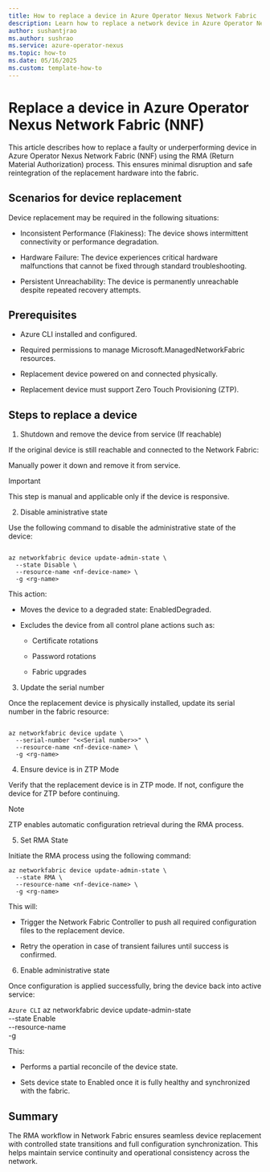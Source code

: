 ```yaml
---
title: How to replace a device in Azure Operator Nexus Network Fabric
description: Learn how to replace a network device in Azure Operator Nexus Network Fabric
author: sushantjrao
ms.author: sushrao
ms.service: azure-operator-nexus
ms.topic: how-to
ms.date: 05/16/2025
ms.custom: template-how-to
---
```


# Replace a device in Azure Operator Nexus Network Fabric (NNF)

This article describes how to replace a faulty or underperforming device in Azure Operator Nexus Network Fabric (NNF) using the RMA (Return Material Authorization) process. This ensures minimal disruption and safe reintegration of the replacement hardware into the fabric.

## Scenarios for device replacement

Device replacement may be required in the following situations:

- Inconsistent Performance (Flakiness): The device shows intermittent connectivity or performance degradation.

- Hardware Failure: The device experiences critical hardware malfunctions that cannot be fixed through standard troubleshooting.

- Persistent Unreachability: The device is permanently unreachable despite repeated recovery attempts.

## Prerequisites

- Azure CLI installed and configured.

- Required permissions to manage Microsoft.ManagedNetworkFabric resources.

- Replacement device powered on and connected physically.

- Replacement device must support Zero Touch Provisioning (ZTP).

## Steps to replace a device

1. Shutdown and remove the device from service (If reachable)

If the original device is still reachable and connected to the Network Fabric:

Manually power it down and remove it from service.

> [!Important]
> This step is manual and applicable only if the device is responsive.

2. Disable aministrative state

Use the following command to disable the administrative state of the device:

```Azure CLI

az networkfabric device update-admin-state \
  --state Disable \
  --resource-name <nf-device-name> \
  -g <rg-name>

```

This action:

- Moves the device to a degraded state: EnabledDegraded.

- Excludes the device from all control plane actions such as:
    - Certificate rotations
    
    - Password rotations
    
    - Fabric upgrades

3. Update the serial number

Once the replacement device is physically installed, update its serial number in the fabric resource:

```Azure CLI

az networkfabric device update \
  --serial-number "<<Serial number>>" \
  --resource-name <nf-device-name> \
  -g <rg-name>
```

4. Ensure device is in ZTP Mode

Verify that the replacement device is in ZTP mode. If not, configure the device for ZTP before continuing.

> [!Note]
> ZTP enables automatic configuration retrieval during the RMA process.

5. Set RMA State

Initiate the RMA process using the following command:

```Azure CLI
az networkfabric device update-admin-state \
  --state RMA \
  --resource-name <nf-device-name> \
  -g <rg-name>
```

This will:

- Trigger the Network Fabric Controller to push all required configuration files to the replacement device.

- Retry the operation in case of transient failures until success is confirmed.

6. Enable administrative state

Once configuration is applied successfully, bring the device back into active service:

```Azure CLI```
az networkfabric device update-admin-state \
  --state Enable \
  --resource-name <nf-device-name> \
  -g <rg-name>

This:

- Performs a partial reconcile of the device state.

- Sets device state to Enabled once it is fully healthy and synchronized with the fabric.

## Summary
The RMA workflow in Network Fabric ensures seamless device replacement with controlled state transitions and full configuration synchronization. This helps maintain service continuity and operational consistency across the network.